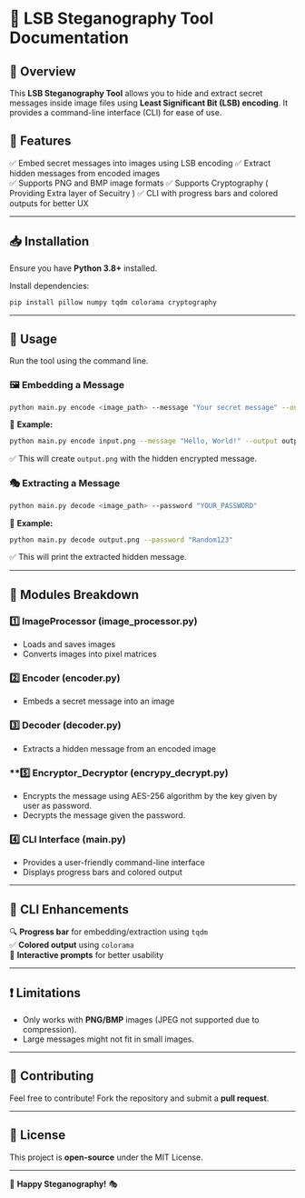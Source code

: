 # 📌 LSB Steganography Tool Documentation

## 📖 Overview
This **LSB Steganography Tool** allows you to hide and extract secret messages inside image files using **Least Significant Bit (LSB) encoding**. It provides a command-line interface (CLI) for ease of use.

## 🚀 Features
✅ Embed secret messages into images using LSB encoding 
✅ Extract hidden messages from encoded images  
✅ Supports PNG and BMP image formats
✅ Supports Cryptography ( Providing Extra layer of Secuitry )
✅ CLI with progress bars and colored outputs for better UX  

---
## 📥 Installation
Ensure you have **Python 3.8+** installed.

Install dependencies:
```bash
pip install pillow numpy tqdm colorama cryptography
```

---
## 🔧 Usage
Run the tool using the command line.

### 🖼️ **Embedding a Message**
```bash
python main.py encode <image_path> --message "Your secret message" --output <output_image> --password "YOUR_PASSSWORD"
```
📌 **Example:**
```bash
python main.py encode input.png --message "Hello, World!" --output output.png --password "Random123"
```
✅ This will create `output.png` with the hidden encrypted message.

### 🎭 **Extracting a Message**
```bash
python main.py decode <image_path> --password "YOUR_PASSWORD"
```
📌 **Example:**
```bash
python main.py decode output.png --password "Random123"
```
✅ This will print the extracted hidden message.

---
## 📜 Modules Breakdown
### **1️⃣ ImageProcessor (image_processor.py)**
- Loads and saves images
- Converts images into pixel matrices

### **2️⃣ Encoder (encoder.py)**
- Embeds a secret message into an image

### **3️⃣ Decoder (decoder.py)**
- Extracts a hidden message from an encoded image
  
### **5️⃣ Encryptor_Decryptor (encrypy_decrypt.py)
- Encrypts the message using AES-256 algorithm by the key given by user as password.
- Decrypts the message given the password.
  
### **4️⃣ CLI Interface (main.py)**
- Provides a user-friendly command-line interface
- Displays progress bars and colored output

---
## 🎨 CLI Enhancements
🔍 **Progress bar** for embedding/extraction using `tqdm`  
✅ **Colored output** using `colorama`  
📢 **Interactive prompts** for better usability  

---
## ❗ Limitations
- Only works with **PNG/BMP** images (JPEG not supported due to compression).
- Large messages might not fit in small images.

---
## 🤝 Contributing
Feel free to contribute! Fork the repository and submit a **pull request**.

---
## 📜 License
This project is **open-source** under the MIT License.

---
🚀 **Happy Steganography!** 🎭

